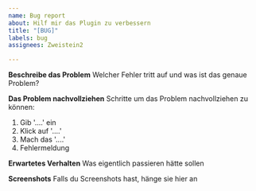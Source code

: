 ```yaml
---
name: Bug report
about: Hilf mir das Plugin zu verbessern
title: "[BUG]"
labels: bug
assignees: Zweistein2

---
```


**Beschreibe das Problem**
Welcher Fehler tritt auf und was ist das genaue Problem?

**Das Problem nachvollziehen**
Schritte um das Problem nachvollziehen zu können:
1. Gib '....' ein
2. Klick auf '....'
3. Mach das '....'
4. Fehlermeldung

**Erwartetes Verhalten**
Was eigentlich passieren hätte sollen

**Screenshots**
Falls du Screenshots hast, hänge sie hier an

